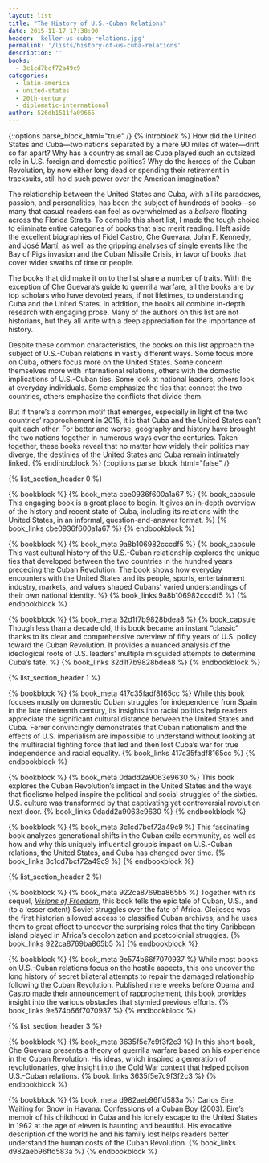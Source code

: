 ```yaml
---
layout: list
title: "The History of U.S.-Cuban Relations"
date: 2015-11-17 17:38:00
header: 'keller-us-cuba-relations.jpg'
permalink: '/lists/history-of-us-cuba-relations'
description: ''
books:
  - 3c1cd7bcf72a49c9
categories:
  - latin-america
  - united-states
  - 20th-century
  - diplomatic-international
author: 526db1511fa09665
---
```

{::options parse_block_html="true" /}
{% introblock %}
How did the United States and Cuba—two nations separated by a mere 90 miles of water—drift so far apart? Why has a country as small as Cuba played such an outsized role in U.S. foreign and domestic politics? Why do the heroes of the Cuban Revolution, by now either long dead or spending their retirement in tracksuits, still hold such power over the American imagination?

The relationship between the United States and Cuba, with all its paradoxes, passion, and personalities, has been the subject of hundreds of books—so many that casual readers can feel as overwhelmed as a _balsero_ floating across the Florida Straits. To compile this short list, I made the tough choice to eliminate entire categories of books that also merit reading. I left aside the excellent biographies of Fidel Castro, Che Guevara, John F. Kennedy, and José Martí, as well as the gripping analyses of single events like the Bay of Pigs invasion and the Cuban Missile Crisis, in favor of books that cover wider swaths of time or people.

The books that did make it on to the list share a number of traits. With the exception of Che Guevara’s guide to guerrilla warfare, all the books are by top scholars who have devoted years, if not lifetimes, to understanding Cuba and the United States. In addition, the books all combine in-depth research with engaging prose. Many of the authors on this list are not historians, but they all write with a deep appreciation for the importance of history.

Despite these common characteristics, the books on this list approach the subject of U.S.-Cuban relations in vastly different ways. Some focus more on Cuba, others focus more on the United States. Some concern themselves more with international relations, others with the domestic implications of U.S.-Cuban ties. Some look at national leaders, others look at everyday individuals. Some emphasize the ties that connect the two countries, others emphasize the conflicts that divide them.

But if there’s a common motif that emerges, especially in light of the two countries’ rapprochement in 2015, it is that Cuba and the United States can’t quit each other. For better and worse, geography and history have brought the two nations together in numerous ways over the centuries. Taken together, these books reveal that no matter how widely their politics may diverge, the destinies of the United States and Cuba remain intimately linked.
{% endintroblock %}
{::options parse_block_html="false" /}

{% list_section_header 0 %}

<!-- Sweig, Cuba: What Everyone Needs to Know -->
{% bookblock %}
{% book_meta cbe0936f600a1a67 %}
{% book_capsule This engaging book is a great place to begin. It gives an in-depth overview of the history and recent state of Cuba, including its relations with the United States, in an informal, question-and-answer format. %}
{% book_links cbe0936f600a1a67 %}
{% endbookblock %}

<!-- Pérez, On Becoming Cuban -->
{% bookblock %}
{% book_meta 9a8b106982cccdf5 %}
{% book_capsule This vast cultural history of the U.S.-Cuban relationship explores the unique ties that developed between the two countries in the hundred years preceding the Cuban Revolution. The book shows how everyday encounters with the United States and its people, sports, entertainment industry, markets, and values shaped Cubans’ varied understandings of their own national identity. %}
{% book_links 9a8b106982cccdf5 %}
{% endbookblock %}

<!-- Schoultz, That Infernal Little Cuban Republic -->
{% bookblock %}
{% book_meta 32d1f7b9828bdea8 %}
{% book_capsule Though less than a decade old, this book became an instant “classic” thanks to its clear and comprehensive overview of fifty years of U.S. policy toward the Cuban Revolution. It provides a nuanced analysis of the ideological roots of U.S. leaders’ multiple misguided attempts to determine Cuba’s fate. %}
{% book_links 32d1f7b9828bdea8 %}
{% endbookblock %}

{% list_section_header 1 %}

<!-- Ferrer, Insurgent Cuba -->
{% bookblock %}
{% book_meta 417c35fadf8165cc %}
While this book focuses mostly on domestic Cuban struggles for independence from Spain in the late nineteenth century, its insights into racial politics help readers appreciate the significant cultural distance between the United States and Cuba. Ferrer convincingly demonstrates that Cuban nationalism and the effects of U.S. imperialism are impossible to understand without looking at the multiracial fighting force that led and then lost Cuba’s war for true independence and racial equality.
{% book_links 417c35fadf8165cc %}
{% endbookblock %}

<!-- Gosse, Where the Boys Are -->
{% bookblock %}
{% book_meta 0dadd2a9063e9630 %}
This book explores the Cuban Revolution’s impact in the United States and the ways that fidelismo helped inspire the political and social struggles of the sixties. U.S. culture was transformed by that captivating yet controversial revolution next door.
{% book_links 0dadd2a9063e9630 %}
{% endbookblock %}

<!-- Eckstein, The Immigrant Divide -->
{% bookblock %}
{% book_meta 3c1cd7bcf72a49c9 %}
This fascinating book analyzes generational shifts in the Cuban exile community, as well as how and why this uniquely influential group’s impact on U.S.-Cuban relations, the United States, and Cuba has changed over time.
{% book_links 3c1cd7bcf72a49c9 %}
{% endbookblock %}

{% list_section_header 2 %}

<!-- Gleijeses, Conflicting Missions -->
{% bookblock %}
{% book_meta 922ca8769ba865b5 %}
Together with its sequel, [_Visions of Freedom_](), this book tells the epic tale of Cuban, U.S., and (to a lesser extent) Soviet struggles over the fate of Africa. Gleijeses was the first historian allowed access to classified Cuban archives, and he uses them to great effect to uncover the surprising roles that the tiny Caribbean island played in Africa’s decolonization and postcolonial struggles.
{% book_links 922ca8769ba865b5 %}
{% endbookblock %}

<!-- LeoGrande and Kornbluh, Back Channel to Cuba -->
{% bookblock %}
{% book_meta 9e574b66f7070937 %}
While most books on U.S.-Cuban relations focus on the hostile aspects, this one uncover the long history of secret bilateral attempts to repair the damaged relationship following the Cuban Revolution. Published mere weeks before Obama and Castro made their announcement of rapprochement, this book provides insight into the various obstacles that stymied previous efforts.
{% book_links 9e574b66f7070937 %}
{% endbookblock %}

{% list_section_header 3 %}

<!-- Guevara, Guerrilla Warfare -->
{% bookblock %}
{% book_meta 3635f5e7c9f3f2c3 %}
In this short book, Che Guevara presents a theory of guerrilla warfare based on his experience in the Cuban Revolution. His ideas, which inspired a generation of revolutionaries, give insight into the Cold War context that helped poison U.S.-Cuban relations.
{% book_links 3635f5e7c9f3f2c3 %}
{% endbookblock %}

<!-- Eire, Waiting for Snow in Havana -->
{% bookblock %}
{% book_meta d982aeb96ffd583a %}
Carlos Eire, Waiting for Snow in Havana: Confessions of a Cuban Boy (2003). Eire’s memoir of his childhood in Cuba and his lonely escape to the United States in 1962 at the age of eleven is haunting and beautiful. His evocative description of the world he and his family lost helps readers better understand the human costs of the Cuban Revolution.
{% book_links d982aeb96ffd583a %}
{% endbookblock %}
